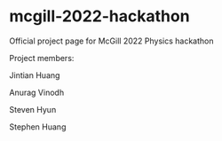 # mcgill-2022-hackathon

Official project page for McGill 2022 Physics hackathon

Project members:

  Jintian Huang
  
  Anurag Vinodh
  
  Steven Hyun
  
  Stephen Huang
